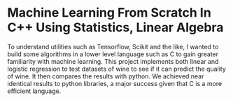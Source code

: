 # Machine Learning From Scratch In C++ Using Statistics, Linear Algebra


To understand utilities such as Tensorflow, Scikit and the like, I wanted to build some algorithms in a lower level language such as C to gain greater familiarity with machine learning. This project implements both linear and logistic regression to test datasets of wine to see if it can predict the quality of wine. It then compares the results with python. We achieved near identical results to python libraries, a major success given that C is a more efficient language.

